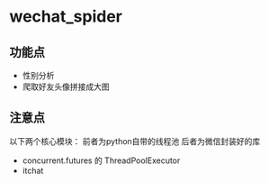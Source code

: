 # wechat_spider

## 功能点
- 性别分析
- 爬取好友头像拼接成大图


## 注意点
以下两个核心模块：
前者为python自带的线程池
后者为微信封装好的库
- concurrent.futures 的 ThreadPoolExecutor
- itchat